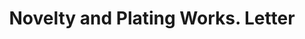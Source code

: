 ---
doi: 10.7916/D8446ZMK
date_other: '1890'
date_other_textual: 1890-1899
form: correspondence
genre:
- Letters (correspondence)
name:
- Novelty and Plating Works
object_in_context_url: https://biggert.cul.columbia.edu/items/view/ave_biggert_01723
subject_hierarchical_geographic:
- San Francisco, California, United States
subject_name:
- Novelty and Plating Works
title: Novelty and Plating Works. Letter
sort_title: Novelty and Plating Works. Letter
call_number: ave_biggert_01723
coordinates:
- 37.78333333333333,-122.41666666666667
pid: ave_biggert_01723
identifiers: ave_biggert_01723
thumbnail: false
permalink: /biggert/ave_biggert_01723/
layout: iiif-image-page
---
